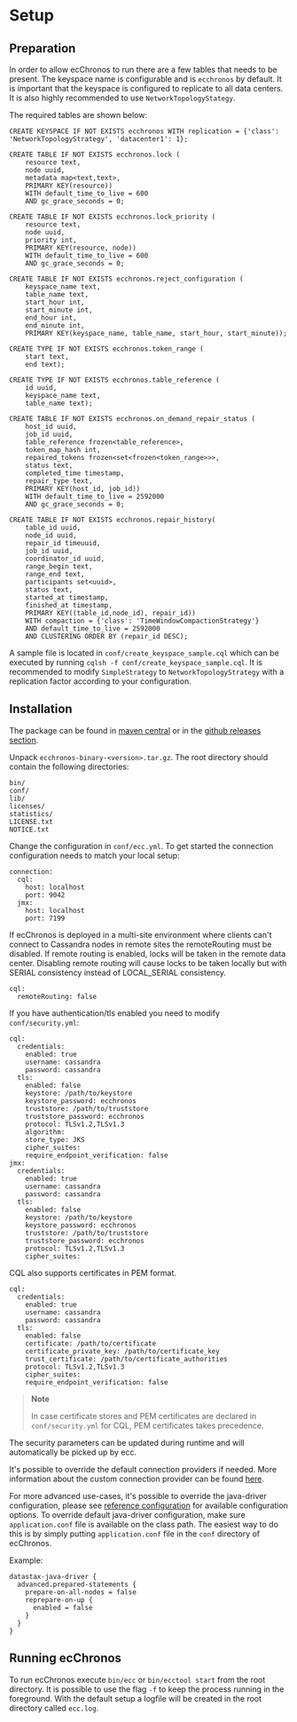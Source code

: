 # Setup

## Preparation

In order to allow ecChronos to run there are a few tables that needs to be present.
The keyspace name is configurable and is `ecchronos` by default.
It is important that the keyspace is configured to replicate to all data centers.
It is also highly recommended to use `NetworkTopologyStategy`.

The required tables are shown below:
```
CREATE KEYSPACE IF NOT EXISTS ecchronos WITH replication = {'class': 'NetworkTopologyStrategy', 'datacenter1': 1};

CREATE TABLE IF NOT EXISTS ecchronos.lock (
    resource text,
    node uuid,
    metadata map<text,text>,
    PRIMARY KEY(resource))
    WITH default_time_to_live = 600
    AND gc_grace_seconds = 0;

CREATE TABLE IF NOT EXISTS ecchronos.lock_priority (
    resource text,
    node uuid,
    priority int,
    PRIMARY KEY(resource, node))
    WITH default_time_to_live = 600
    AND gc_grace_seconds = 0;

CREATE TABLE IF NOT EXISTS ecchronos.reject_configuration (
    keyspace_name text,
    table_name text,
    start_hour int,
    start_minute int,
    end_hour int,
    end_minute int,
    PRIMARY KEY(keyspace_name, table_name, start_hour, start_minute));

CREATE TYPE IF NOT EXISTS ecchronos.token_range (
    start text,
    end text);

CREATE TYPE IF NOT EXISTS ecchronos.table_reference (
    id uuid,
    keyspace_name text,
    table_name text);

CREATE TABLE IF NOT EXISTS ecchronos.on_demand_repair_status (
    host_id uuid,
    job_id uuid,
    table_reference frozen<table_reference>,
    token_map_hash int,
    repaired_tokens frozen<set<frozen<token_range>>>,
    status text,
    completed_time timestamp,
    repair_type text,
    PRIMARY KEY(host_id, job_id))
    WITH default_time_to_live = 2592000
    AND gc_grace_seconds = 0;

CREATE TABLE IF NOT EXISTS ecchronos.repair_history(
    table_id uuid,
    node_id uuid,
    repair_id timeuuid,
    job_id uuid,
    coordinator_id uuid,
    range_begin text,
    range_end text,
    participants set<uuid>,
    status text,
    started_at timestamp,
    finished_at timestamp,
    PRIMARY KEY((table_id,node_id), repair_id))
    WITH compaction = {'class': 'TimeWindowCompactionStrategy'}
    AND default_time_to_live = 2592000
    AND CLUSTERING ORDER BY (repair_id DESC);
```

A sample file is located in `conf/create_keyspace_sample.cql` which can be executed by running `cqlsh -f conf/create_keyspace_sample.cql`.
It is recommended to modify `SimpleStrategy` to `NetworkTopologyStrategy` with a replication factor according to your configuration.

## Installation

The package can be found in
[maven central](https://mvnrepository.com/artifact/com.ericsson.bss.cassandra.ecchronos/ecchronos-binary)
or in the [github releases section](https://github.com/Ericsson/ecchronos/releases).

Unpack `ecchronos-binary-<version>.tar.gz`.
The root directory should contain the following directories:
```
bin/
conf/
lib/
licenses/
statistics/
LICENSE.txt
NOTICE.txt
```

Change the configuration in `conf/ecc.yml`.
To get started the connection configuration needs to match your local setup:

```
connection:
  cql:
    host: localhost
    port: 9042
  jmx:
    host: localhost
    port: 7199
```

If ecChronos is deployed in a multi-site environment where clients can't connect to Cassandra nodes in remote sites
the remoteRouting must be disabled. If remote routing is enabled, locks will be taken in the remote data center.
Disabling remote routing will cause locks to be taken locally but with SERIAL consistency instead of LOCAL_SERIAL consistency.

```
cql:
  remoteRouting: false
```

If you have authentication/tls enabled you need to modify `conf/security.yml`:

```
cql:
  credentials:
    enabled: true
    username: cassandra
    password: cassandra
  tls:
    enabled: false
    keystore: /path/to/keystore
    keystore_password: ecchronos
    truststore: /path/to/truststore
    truststore_password: ecchronos
    protocol: TLSv1.2,TLSv1.3
    algorithm:
    store_type: JKS
    cipher_suites:
    require_endpoint_verification: false
jmx:
  credentials:
    enabled: true
    username: cassandra
    password: cassandra
  tls:
    enabled: false
    keystore: /path/to/keystore
    keystore_password: ecchronos
    truststore: /path/to/truststore
    truststore_password: ecchronos
    protocol: TLSv1.2,TLSv1.3
    cipher_suites:
```

CQL also supports certificates in PEM format.

```
cql:
  credentials:
    enabled: true
    username: cassandra
    password: cassandra
  tls:
    enabled: false
    certificate: /path/to/certificate
    certificate_private_key: /path/to/certificate_key
    trust_certificate: /path/to/certificate_authorities
    protocol: TLSv1.2,TLSv1.3
    cipher_suites:
    require_endpoint_verification: false
```
> **Note**
>
> In case certificate stores and PEM certificates are declared in `conf/security.yml` for CQL,
> PEM certificates takes precedence.

The security parameters can be updated during runtime and will automatically be picked up by ecc.

It's possible to override the default connection providers if needed.
More information about the custom connection provider can be found [here](STANDALONE.md).

For more advanced use-cases, it's possible to override the java-driver configuration,
please see [reference configuration](https://docs.datastax.com/en/developer/java-driver/4.17/manual/core/configuration/reference/) for available configuration options.
To override default java-driver configuration, make sure `application.conf` file is available on the class path.
The easiest way to do this is by simply putting `application.conf` file in the `conf` directory of ecChronos.

Example:

```
datastax-java-driver {
  advanced.prepared-statements {
    prepare-on-all-nodes = false
    reprepare-on-up {
      enabled = false
    }
  }
}
```

## Running ecChronos

To run ecChronos execute `bin/ecc` or `bin/ecctool start` from the root directory.
It is possible to use the flag `-f` to keep the process running in the foreground.
With the default setup a logfile will be created in the root directory called `ecc.log`.
